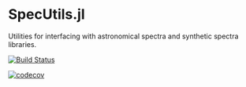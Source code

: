 # SpecUtils.jl
Utilities for interfacing with astronomical spectra and synthetic spectra libraries.

[![Build Status](https://travis-ci.com/mileslucas/SpecUtils.jl.svg?branch=master)](https://travis-ci.com/mileslucas/SpecUtils.jl)

[![codecov](https://codecov.io/gh/mileslucas/SpecUtils.jl/branch/master/graph/badge.svg)](https://codecov.io/gh/mileslucas/SpecUtils.jl)
